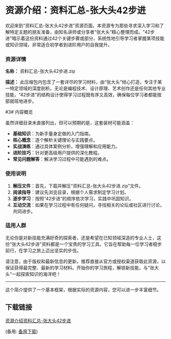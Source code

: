 # 资源介绍：资料汇总-张大头42步进

欢迎来到“资料汇总-张大头42步进”资源页面。本资源专为那些寻求深入学习和了解特定主题的朋友准备，由知名讲师或分享者“张大头”精心整理而成。"42步进"暗示着这份资料通过42个关键步骤或部分，系统性地引导学习者掌握某项技能或知识领域，非常适合初学者到进阶用户的自我提升。

### 资源详情

**名称：** 资料汇总-张大头42步进.zip

**描述：**
此压缩包内包含了一套详尽的学习材料，由“张大头”倾心打造，专注于某一特定领域的深度剖析。无论是编程技术、设计原理、艺术创作还是任何其他专业技能，“42步进”的结构设计使得学习过程既有序又高效，确保每位学习者都能按部就班地进步。

#3# 内容概览

虽然详细目录未直接列出，但可以预期的是，这套装材可能涵盖：
- **基础知识**：为新手量身定做的入门指南。
- **核心概念**：逐个解析关键理论与实践要点。
- **实战演练**：通过具体案例分析，增强理解和应用能力。
- **进阶技巧**：针对更高级用户提供的深化教程。
- **常见问题解答**：解决学习过程中可能遇到的难点。

### 使用说明

1. **解压文件**：首先，下载并解压“资料汇总-张大头42步进.zip”文件。
2. **阅读指导**：建议先浏览目录，根据个人需求制定学习计划。
3. **逐步学习**：按照“42步进”的顺序依次学习，实践中巩固知识。
4. **互动交流**：如果在学习过程中有任何疑问，寻找相关的论坛或社区进行讨论，共同进步。

### 适用人群
无论你是对新技能充满好奇的探索者，还是希望在已知领域深造的专业人士，这份“张大头42步进”资料都是一个宝贵的学习工具。它旨在帮助每一位学习者稳步前行，在学习之旅上迈出坚实的步伐。

请注意，由于版权和最新信息的更新，推荐直接从官方或授权渠道获取此资源，以保证获得最完整、最新的学习材料。开始你的学习旅程，解锁新技能，与“张大头”一起探索知识的海洋吧！

---

这个简介提供了一个基本框架，根据实际的资源内容，您可以进一步丰富细节。

## 下载链接
[资源介绍资料汇总-张大头42步进]() 

(备用: [备用下载](https://pan.baidu.com/s/1pFP4ctTUgzRM3ovte4_KVA?pwd=1234))
